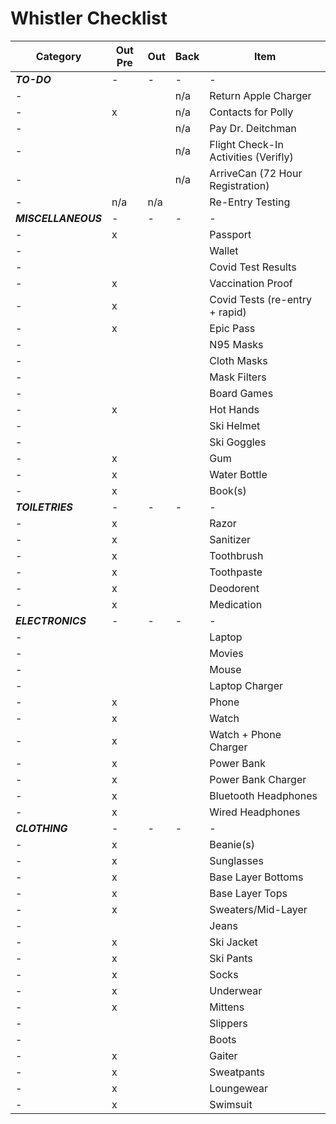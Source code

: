 # Whistler Checklist

|Category|Out Pre|Out|Back|Item|
|---|---|---|---|---|
|***TO-DO***|-|-|-|-|
|-|||n/a|Return Apple Charger|
|-|x||n/a|Contacts for Polly|
|-|||n/a|Pay Dr. Deitchman|
|-|||n/a|Flight Check-In Activities (Verifly)|
|-|||n/a|ArriveCan (72 Hour Registration)|
|-|n/a|n/a||Re-Entry Testing|
|***MISCELLANEOUS***|-|-|-|-|
|-|x|||Passport|
|-||||Wallet|
|-||||Covid Test Results|
|-|x|||Vaccination Proof|
|-|x|||Covid Tests (re-entry + rapid)|
|-|x|||Epic Pass|
|-||||N95 Masks|
|-||||Cloth Masks|
|-||||Mask Filters|
|-||||Board Games|
|-|x|||Hot Hands|
|-||||Ski Helmet|
|-||||Ski Goggles|
|-|x|||Gum|
|-|x|||Water Bottle|
|-|x|||Book(s)|
|***TOILETRIES***|-|-|-|-|
|-|x|||Razor|
|-|x|||Sanitizer|
|-|x|||Toothbrush|
|-|x|||Toothpaste|
|-|x|||Deodorent|
|-|x|||Medication|
|***ELECTRONICS***|-|-|-|-|
|-||||Laptop|
|-||||Movies|
|-||||Mouse|
|-||||Laptop Charger|
|-|x|||Phone|
|-|x|||Watch|
|-|x|||Watch + Phone Charger|
|-|x|||Power Bank|
|-|x|||Power Bank Charger|
|-|x|||Bluetooth Headphones|
|-|x|||Wired Headphones|
|***CLOTHING***|-|-|-|-|
|-|x|||Beanie(s)|
|-|x|||Sunglasses|
|-|x|||Base Layer Bottoms|
|-|x|||Base Layer Tops|
|-|x|||Sweaters/Mid-Layer|
|-||||Jeans|
|-|x|||Ski Jacket|
|-|x|||Ski Pants|
|-|x|||Socks|
|-|x|||Underwear|
|-|x|||Mittens|
|-||||Slippers|
|-||||Boots|
|-|x|||Gaiter|
|-|x|||Sweatpants|
|-|x|||Loungewear|
|-|x|||Swimsuit|
